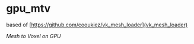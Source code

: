 # gpu_mtv
based of [https://github.com/cooukiez/vk_mesh_loader](vk_mesh_loader)

*Mesh to Voxel on GPU*